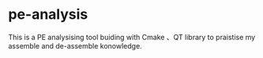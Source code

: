 # pe-analysis
This is a PE analysising tool buiding with  Cmake 、QT library to praistise  my assemble and de-assemble konowledge.
